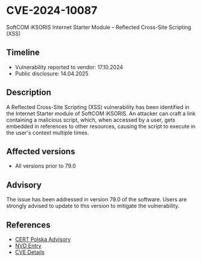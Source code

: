 # CVE-2024-10087
SoftCOM iKSORIS Internet Starter Module – Reflected Cross-Site Scripting (XSS)

## Timeline
- Vulnerability reported to vendor: 17.10.2024
- Public disclosure: 14.04.2025

## Description
A Reflected Cross-Site Scripting (XSS) vulnerability has been identified in the Internet Starter module of SoftCOM iKSORIS. An attacker can craft a link containing a malicious script, which, when accessed by a user, gets embedded in references to other resources, causing the script to execute in the user's context multiple times.

## Affected versions
- All versions prior to 79.0

## Advisory
The issue has been addressed in version 79.0 of the software. Users are strongly advised to update to this version to mitigate the vulnerability.

## References
- [CERT Polska Advisory](https://cert.pl/en/posts/2025/04/CVE-2024-10087/)
- [NVD Entry](https://nvd.nist.gov/vuln/detail/CVE-2024-10087)
- [CVE Details](https://www.cve.org/CVERecord?id=CVE-2024-10087)
